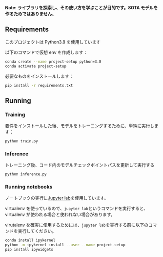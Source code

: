 **Note: ライブラリを探索し、その使い方を学ぶことが目的です。SOTA モデルを作るためではありません**。

## Requirements

このプロジェクトは Python3.8 を使用しています

以下のコマンドで仮想 env を作成します：

```bash
conda create --name project-setup python=3.8
conda activate project-setup
```

必要なものをインストールします：

```bash
pip install -r requirements.txt
```

## Running

### Training

要件をインストールした後、モデルをトレーニングするために、単純に実行します：

```bash
python train.py
```

### Inference

トレーニング後、コード内のモデルチェックポイントパスを更新して実行する

```bash
python inference.py
```

### Running notebooks

ノートブックの実行に[Jupyter lab](https://jupyter.org/install)を使用しています。

virtualenv を使っているので、`jupyter lab`というコマンドを実行すると、virtualenv が使われる場合と使われない場合があります。

virutalenv を確実に使用するためには、`jupyter lab`を実行する前に以下のコマンドを実行してください。

```bash
conda install ipykernel
python -m ipykernel install --user --name project-setup
pip install ipywidgets
```
